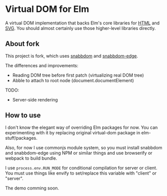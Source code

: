 # Virtual DOM for Elm

A virtual DOM implementation that backs Elm's core libraries for [HTML](http://package.elm-lang.org/packages/elm-lang/html/latest/) and [SVG](http://package.elm-lang.org/packages/elm-lang/html/latest/). You should almost certainly use those higher-level libraries directly.

## About fork

This project is fork, which uses [snabbdom](https://github.com/paldepind/snabbdom) and [snabbdom-edge](https://github.com/katyo/snabbdom-edge).

The differences and improvements:

* Reading DOM tree before first patch (virtualizing real DOM tree)
* Abble to attach to root node (document.documentElement)

TODO:

* Server-side rendering

## How to use

I don't know the elegant way of overriding Elm packages for now.
You can experimenting with it by replacing original virtual-dom package in elm-stuff/packages.

Also, for now I use commonjs module system, so you must install snabbdom and snabbdom-edge using NPM or similar things and use browserify or webpack to build bundle.

I use `process.env.RUN_MODE` for conditional compilation for server or client.
You must use things like envify to set/replace this variable with "client" or "server".

The demo comming soon.
